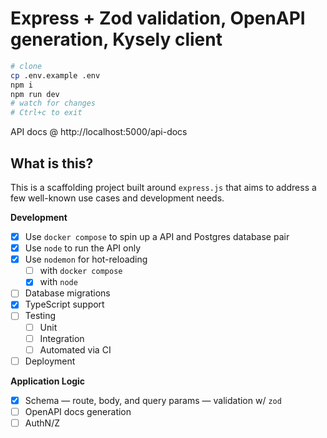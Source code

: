 # Express + Zod validation, OpenAPI generation, Kysely client

```bash
# clone
cp .env.example .env
npm i
npm run dev
# watch for changes
# Ctrl+c to exit
```

API docs @ http://localhost:5000/api-docs

## What is this?

This is a scaffolding project built around `express.js` that aims to address a few well-known use cases and development needs.

**Development**

- [x] Use `docker compose` to spin up a API and Postgres database pair
- [x] Use `node` to run the API only
- [x] Use `nodemon` for hot-reloading
  - [ ] with `docker compose`
  - [x] with `node`
- [ ] Database migrations
- [x] TypeScript support
- [ ] Testing
  - [ ] Unit
  - [ ] Integration
  - [ ] Automated via CI
- [ ] Deployment

**Application Logic**

- [x] Schema — route, body, and query params — validation w/ `zod`
- [ ] OpenAPI docs generation
- [ ] AuthN/Z
